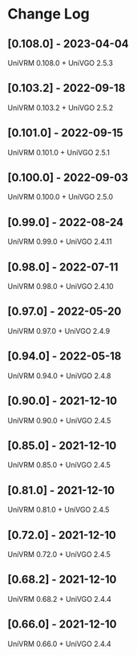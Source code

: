# Change Log

## [0.108.0] - 2023-04-04
UniVRM 0.108.0 + UniVGO 2.5.3

## [0.103.2] - 2022-09-18
UniVRM 0.103.2 + UniVGO 2.5.2

## [0.101.0] - 2022-09-15
UniVRM 0.101.0 + UniVGO 2.5.1

## [0.100.0] - 2022-09-03
UniVRM 0.100.0 + UniVGO 2.5.0

## [0.99.0] - 2022-08-24
UniVRM 0.99.0 + UniVGO 2.4.11

## [0.98.0] - 2022-07-11
UniVRM 0.98.0 + UniVGO 2.4.10

## [0.97.0] - 2022-05-20
UniVRM 0.97.0 + UniVGO 2.4.9

## [0.94.0] - 2022-05-18
UniVRM 0.94.0 + UniVGO 2.4.8

## [0.90.0] - 2021-12-10
UniVRM 0.90.0 + UniVGO 2.4.5

## [0.85.0] - 2021-12-10
UniVRM 0.85.0 + UniVGO 2.4.5

## [0.81.0] - 2021-12-10
UniVRM 0.81.0 + UniVGO 2.4.5

## [0.72.0] - 2021-12-10
UniVRM 0.72.0 + UniVGO 2.4.5

## [0.68.2] - 2021-12-10
UniVRM 0.68.2 + UniVGO 2.4.4

## [0.66.0] - 2021-12-10
UniVRM 0.66.0 + UniVGO 2.4.4
